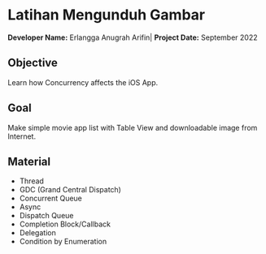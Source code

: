 # Latihan Mengunduh Gambar
**Developer Name:** Erlangga Anugrah Arifin|
**Project Date:** September 2022

## Objective
Learn how Concurrency affects the iOS App.

## Goal
Make simple movie app list with Table View and downloadable image from Internet.

## Material
* Thread
* GDC (Grand Central Dispatch)
* Concurrent Queue
* Async
* Dispatch Queue
* Completion Block/Callback
* Delegation
* Condition by Enumeration
